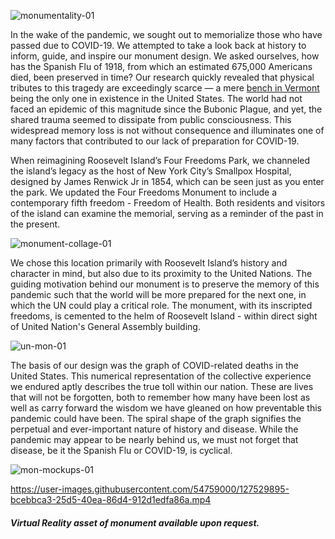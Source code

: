 ![monumentality-01](https://user-images.githubusercontent.com/54759000/127373791-27a3bdb2-f945-4a73-a340-cbda68a05830.png)

In the wake of the pandemic, we sought out to memorialize those who have passed due to COVID-19. We attempted to take a look back at history to inform, guide, and inspire our monument design. We asked ourselves, how has the Spanish Flu of 1918, from which an estimated 675,000 Americans died, been preserved in time? Our research quickly revealed that physical tributes to this tragedy are exceedingly scarce — a mere [bench in Vermont](https://www.nytimes.com/2020/05/14/business/1918-flu-memorials.html) being the only one in existence in the United States. The world had not faced an epidemic of this magnitude since the Bubonic Plague, and yet, the shared trauma seemed to dissipate from public consciousness. This widespread memory loss is not without consequence and illuminates one of many factors that contributed to our lack of preparation for COVID-19.

When reimagining Roosevelt Island’s Four Freedoms Park, we channeled the island’s legacy as the host of New York City’s Smallpox Hospital, designed by James Renwick Jr in 1854, which can be seen just as you enter the park. We updated the Four Freedoms Monument to include a contemporary fifth freedom - Freedom of Health. Both residents and visitors of the island can examine the memorial, serving as a reminder of the past in the present.

![monument-collage-01](https://user-images.githubusercontent.com/54759000/127373673-0e10ec06-0ba7-4642-9ca0-3e756eedf7f4.png)

We chose this location primarily with Roosevelt Island’s history and character in mind, but also due to its proximity to the United Nations. The guiding motivation behind our monument is to preserve the memory of this pandemic such that the world will be more prepared for the next one, in which the UN could play a critical role. The monument, with its inscripted freedoms, is cemented to the helm of Roosevelt Island - within direct sight of United Nation's General Assembly building. 

![un-mon-01](https://user-images.githubusercontent.com/54759000/127519903-b65a7053-317c-41ee-b274-86aa24f15326.png)

The basis of our design was the graph of COVID-related deaths in the United States. This numerical representation of the collective experience we endured aptly describes the true toll within our nation. These are lives that will not be forgotten, both to remember how many have been lost as well as carry forward the wisdom we have gleaned on how preventable this pandemic could have been. The spiral shape of the graph signifies the perpetual and ever-important nature of history and disease. While the pandemic may appear to be nearly behind us, we must not forget that disease, be it the Spanish Flu or COVID-19, is cyclical.

![mon-mockups-01](https://user-images.githubusercontent.com/54759000/127520974-739ead15-fbb4-4fdf-a81c-99b3ec944d95.png)

https://user-images.githubusercontent.com/54759000/127529895-bcebbca3-25d5-40ea-86d4-912d1edfa86a.mp4

#### *Virtual Reality asset of monument available upon request.*

